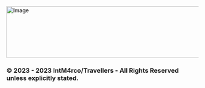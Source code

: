 <img src="https://github.com/TravellersMC/Travellers/assets/124934175/354fb48d-db1e-444c-b10a-a41dd8aa8b61" alt="Image" height="135" width="750">


### © 2023 - 2023 IntM4rco/Travellers - All Rights Reserved unless explicitly stated.
